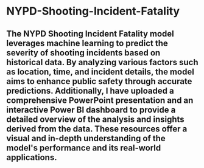 # NYPD-Shooting-Incident-Fatality
## The NYPD Shooting Incident Fatality model leverages machine learning to predict the severity of shooting incidents based on historical data. By analyzing various factors such as location, time, and incident details, the model aims to enhance public safety through accurate predictions. Additionally, I have uploaded a comprehensive PowerPoint presentation and an interactive Power BI dashboard to provide a detailed overview of the analysis and insights derived from the data. These resources offer a visual and in-depth understanding of the model's performance and its real-world applications.
